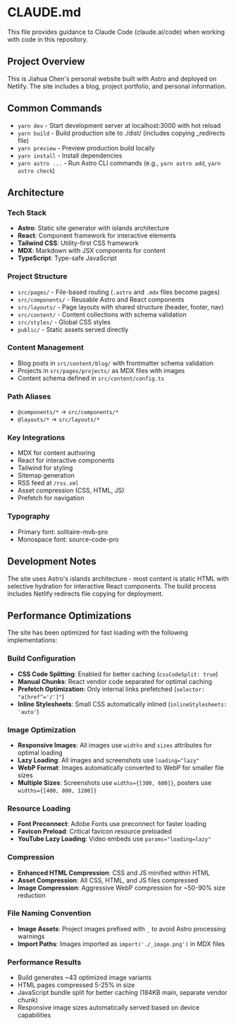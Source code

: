 # CLAUDE.md

This file provides guidance to Claude Code (claude.ai/code) when working with code in this repository.

## Project Overview

This is Jiahua Chen's personal website built with Astro and deployed on Netlify. The site includes a blog, project portfolio, and personal information.

## Common Commands

- `yarn dev` - Start development server at localhost:3000 with hot reload
- `yarn build` - Build production site to ./dist/ (includes copying _redirects file)
- `yarn preview` - Preview production build locally
- `yarn install` - Install dependencies
- `yarn astro ...` - Run Astro CLI commands (e.g., `yarn astro add`, `yarn astro check`)

## Architecture

### Tech Stack
- **Astro**: Static site generator with islands architecture
- **React**: Component framework for interactive elements
- **Tailwind CSS**: Utility-first CSS framework
- **MDX**: Markdown with JSX components for content
- **TypeScript**: Type-safe JavaScript

### Project Structure
- `src/pages/` - File-based routing (`.astro` and `.mdx` files become pages)
- `src/components/` - Reusable Astro and React components
- `src/layouts/` - Page layouts with shared structure (header, footer, nav)
- `src/content/` - Content collections with schema validation
- `src/styles/` - Global CSS styles
- `public/` - Static assets served directly

### Content Management
- Blog posts in `src/content/blog/` with frontmatter schema validation
- Projects in `src/pages/projects/` as MDX files with images
- Content schema defined in `src/content/config.ts`

### Path Aliases
- `@components/*` → `src/components/*`
- `@layouts/*` → `src/layouts/*`

### Key Integrations
- MDX for content authoring
- React for interactive components
- Tailwind for styling
- Sitemap generation
- RSS feed at `/rss.xml`
- Asset compression (CSS, HTML, JS)
- Prefetch for navigation

### Typography
- Primary font: solitaire-mvb-pro
- Monospace font: source-code-pro

## Development Notes

The site uses Astro's islands architecture - most content is static HTML with selective hydration for interactive React components. The build process includes Netlify redirects file copying for deployment.

## Performance Optimizations

The site has been optimized for fast loading with the following implementations:

### Build Configuration
- **CSS Code Splitting**: Enabled for better caching (`cssCodeSplit: true`)
- **Manual Chunks**: React vendor code separated for optimal caching
- **Prefetch Optimization**: Only internal links prefetched (`selector: "a[href^='/']"`)
- **Inline Stylesheets**: Small CSS automatically inlined (`inlineStylesheets: 'auto'`)

### Image Optimization
- **Responsive Images**: All images use `widths` and `sizes` attributes for optimal loading
- **Lazy Loading**: All images and screenshots use `loading="lazy"`
- **WebP Format**: Images automatically converted to WebP for smaller file sizes
- **Multiple Sizes**: Screenshots use `widths={[300, 600]}`, posters use `widths={[400, 800, 1200]}`

### Resource Loading
- **Font Preconnect**: Adobe Fonts use preconnect for faster loading
- **Favicon Preload**: Critical favicon resource preloaded
- **YouTube Lazy Loading**: Video embeds use `params="loading=lazy"`

### Compression
- **Enhanced HTML Compression**: CSS and JS minified within HTML
- **Asset Compression**: All CSS, HTML, and JS files compressed
- **Image Compression**: Aggressive WebP compression for ~50-90% size reduction

### File Naming Convention
- **Image Assets**: Project images prefixed with `_` to avoid Astro processing warnings
- **Import Paths**: Images imported as `import('./_image.png')` in MDX files

### Performance Results
- Build generates ~43 optimized image variants
- HTML pages compressed 5-25% in size
- JavaScript bundle split for better caching (184KB main, separate vendor chunk)
- Responsive image sizes automatically served based on device capabilities